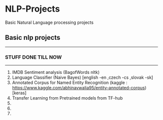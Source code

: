 # NLP-Projects
Basic Natural Language processing projects


## Basic nlp projects 
---
### STUFF DONE TILL NOW
-----
1. IMDB Sentiment analysis (BagofWords nltk)
2. Language Classifier (Naive Bayes) [english -en ,czech -cs ,slovak -sk]
3. Annotated Corpus for Named Entity Recognition (kaggle : https://www.kaggle.com/abhinavwalia95/entity-annotated-corpus) [keras]
4. Transfer Learning from Pretrained models from TF-hub
5.
6.
7.

